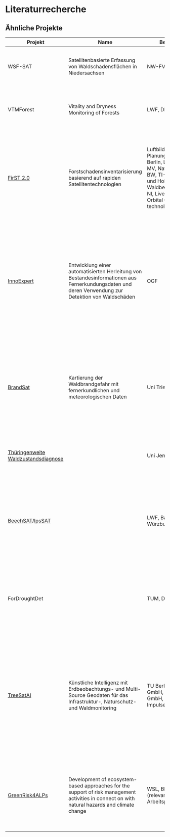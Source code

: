 # Literaturrecherche

## Ähnliche Projekte
| Projekt                                                                                                                                                                             | Name                                                                                                                                               | Bearbeiter                                                                                                                                                                | Beschreibung                                                                                                                                                                                                                                                                                                                                                                                                                   | Daten                                                                                                                                                                              | Methoden                                                                                                  | Laufzeit      |
|-------------------------------------------------------------------------------------------------------------------------------------------------------------------------------------|----------------------------------------------------------------------------------------------------------------------------------------------------|---------------------------------------------------------------------------------------------------------------------------------------------------------------------------|--------------------------------------------------------------------------------------------------------------------------------------------------------------------------------------------------------------------------------------------------------------------------------------------------------------------------------------------------------------------------------------------------------------------------------|------------------------------------------------------------------------------------------------------------------------------------------------------------------------------------|-----------------------------------------------------------------------------------------------------------|---------------|
| WSF-SAT                                                                                                                                                                             | Satellitenbasierte Erfassung von Waldschadensflächen in Niedersachsen                                                                              | NW-FVA                                                                                                                                                                    | Aufbau eines Monitoringsystems zur regelmäßigen Erfassung von Schadflächen in niedersächsischen Wäldern.                                                                                                                                                                                                                                                                                                                       | Sentinel-2, PlanetLabs                                                                                                                                                             | Random-Forest Klassifizierung                                                                             | 2020-2023     |
| VTMForest                                                                                                                                                                           | Vitality and Dryness Monitoring of Forests                                                                                                         | LWF, DLR                                                                                                                                                                  | Es wird untersucht inwieweit Vegetationsindices aus S2-Daten zur großflächigen Erfassung von Waldvitalität genutzt werden können.                                                                                                                                                                                                                                                                                              | Sentinel-2, Umweltmonitoring Bayern                                                                                                                                                | Indices                                                                                                   | 2020-2021     |
| [FirST 2.0](https://www.geoinformation.tu-berlin.de/menue/forschung/laufende_projekte/first_20_bmvi/)                                                                               | Forstschadensinventarisierung basierend auf rapiden Satellitentechnologien                                                                         | Luftbild Umwelt Planung GmbH, TU Berlin, Landesforst MV, Nationalpark BW, TI-WO, Wald und Holz NRW, Waldbesitzerverband NI, LiveEO GmbH, Orbital Oracle technologies GmbH | Beschäftigt sich mit der Vitalitäts- und Waldschadensanalyse mit verschiedenen Arten von Fernerkundungsdaten. Ziel ist die Entwicklung eines nutzerbezogenen Services (SaaS) zur skalenübergreifenden kontinuierlichen Vitalitäts- und Waldschadensanalyse mittels multisensoraler Fernerkundungsdaten und künstlicher Intelligenz.                                                                                            | optisch, radar, hyperspektral, Laser (Drohne und Satellit) PlanetLabs, IceEye, Sentinel, EnMap ...                                                                                 | KI, Zeitreihentools (BFAST, Land-Trendr), Höhenmodelldiffrenzen                                           | 2020-2023     |
| [InnoExpert](https://www.ogf.de/forschung/innoexpert/)                                                                                                                              | Entwicklung einer automatisierten Herleitung von Bestandesinformationen aus Fernerkundungsdaten und deren Verwendung zur Detektion von Waldschäden | OGF                                                                                                                                                                       | Es soll eine Lösung entwickelt werden, welche eine automatisierte Aufnahme von Waldbestandesparametern (Inventurdaten) ermöglicht und gleichzeitig eine Analyse der Forstbetriebe zu vorliegenden oder entstehenden Waldschadensereignissen mit Hilfe von Luftbild- und Satellitendaten zulässt. Dabei sollen aus Einzelbaumparametern auch die Vitalität und mögliche Schadfaktoren abgeleitet werden.                        | Inventurdaten, hochaufgelöste Drohnen-, Luftbild- und Satellitendaten                                                                                                              |                                                                                                           | 2020-2022     |
| [BrandSat](https://www.uni-trier.de/index.php?id=73820)                                                                                                                             | Kartierung der Waldbrandgefahr mit fernerkundlichen und meteorologischen Daten                                                                     | Uni Trier, HU Berlin                                                                                                                                                      | Ziel des beantragten Vorhabens ist eine Kartierung vergangener Waldbrände sowie der Waldbrandgefahr mit Hilfe von Erdbeobachtungsdaten. Dabei stehen eine Kartierung des potentiell verfügbaren brennbaren Materials (fire fuel) und eine Kartierung des Risikos eines Waldbrandausbruchs im Vordergrund.                                                                                                                      | Sentinel-2, Sentinel-1                                                                                                                                                             |                                                                                                           | 2020-2022     |
| [Thüringenweite Waldzustandsdiagnose](https://www.thueringenforst.de/aktuelles-medien/aktuelle-meldungen/detailseite/thueringenweite-waldzustandsdiagnose-jetzt-auch-per-satellit/) |                                                                                                                                                    | Uni Jena, FFK Gotha                                                                                                                                                       | Es soll mit einem neu entwickelten Algorithmus künftig die Diagnose zur Gesundheit heimischer Wälder aus dem All gestellt werden.                                                                                                                                                                                                                                                                                              | Sentinel-2                                                                                                                                                                         | NDVI Zustand und Veränderung (?)                                                                          | 2019-2020 (?) |
| [BeechSAT](https://www.lwf.bayern.de/beechsat)/[IpsSAT](https://www.lwf.bayern.de/informationstechnologie/fernerkundung/246303/index.php)                                           |                                                                                                                                                    | LWF, BaySF, Uni Würzburg, IAGmbH                                                                                                                                          | Es soll die Verwendbarkeit unterschiedlich hochaufgelöster optischer Satellitendaten zur automatisierten Erfassung von potentiell klimawandelinduzierten Schäden und Absterbeerscheinungen an Buche und Fichte im Vergleich zu hochaufgelösten Luftbilddaten untersucht werden.                                                                                                                                                | hochaufgelöste optischer Satellitendaten (WorldView-3, SkySAT, Planet Dove, RapidEye, Sentinel-2)                                                                                  | KI                                                                                                        | 2019-2020     |
| ForDroughtDet                                                                                                                                                                       |                                                                                                                                                    | TUM, DLR, Uni Trier                                                                                                                                                       | Einsatz von Fernerkundung zur frühzeitigen Erkennung von Trockenstress auf gefährdeten Waldstandorten.                                                                                                                                                                                                                                                                                                                         | Kombination von (Hyper)-spektral und multidirektionalen Daten von Forschungsflugzeugen (HySpex und 3K) sowie von Sentinel-2, Sentinel-3 und nationaler Missionen (EnMap, TanDEM-X) | spektrale Information, Höhen-Information und Anisotropie-Information in einem räumlich-zeitlichen Kontext | 2016-2020     |
| [TreeSatAI](https://www.geoinformation.tu-berlin.de/menue/forschung/laufende_projekte/treesatai/)                                                                                   | Künstliche Intelligenz mit Erdbeobachtungs- und Multi-Source Geodaten für das Infrastruktur-, Naturschutz- und Waldmonitoring                      | TU Berlin, DFKI, LUP GmbH, LiveEO GmbH, Vision Impulse GmbH                                                                                                               | Entwicklung von KI-Methoden für das Monitoring von Wäldern und Baumbeständen auf lokaler, regionaler und globaler Skala. Auf Basis frei zugänglicher Geodaten verschiedener Quellen (u.a. Fernerkundung, Administration, Social Media, Mobile App, Monitoring-Bibliotheken, offene Bilddatenbanken) werden Prototypen für die Deep Learning basierte Extraktion und Klassifikation von Baum- und Bestandsmerkmalen entwickelt. | Fernerkundung, Administration, Social Media, Mobile App, Monitoring-Bibliotheken, offene Bilddatenbanken                                                                           | KI                                                                                                        | 2020-2022     |
| [GreenRisk4ALPs](https://www.alpine-space.eu/projects/greenrisk4alps/en/home)                                                                                                       | Development of ecosystem-based approaches for the support of risk management activities in connect on with natural hazards and climate change      | WSL, BFW (relevantes Arbeitspaket)                                                                                                                                        | Case studies on: 1) Rapid assessment of Storm Damages with Sentinel-1AB; 2) Analysis of drought effects after the dry/hot summer 2018; 3) Fungal infestation of Pinus nigra in Lower Austria with UAS; 4) Monitoring a forest fire area in Tyrol (UAS)                                                                                                                                                                         | Sentinel-1, Sentinel-2, UAS                                                                                                                                                        |                                                                                                           | 2018-2021     |
